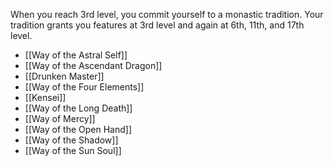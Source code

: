When you reach 3rd level, you commit yourself to a monastic tradition. Your tradition grants you features at 3rd level and again at 6th, 11th, and 17th level.
- [[Way of the Astral Self]]
- [[Way of the Ascendant Dragon]]
- [[Drunken Master]]
- [[Way of the Four Elements]]
- [[Kensei]]
- [[Way of the Long Death]]
- [[Way of Mercy]]
- [[Way of the Open Hand]]
- [[Way of the Shadow]]
- [[Way of the Sun Soul]]